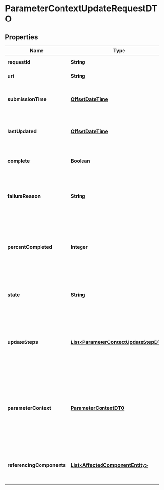 
# ParameterContextUpdateRequestDTO

## Properties
Name | Type | Description | Notes
------------ | ------------- | ------------- | -------------
**requestId** | **String** | The ID of the request |  [optional]
**uri** | **String** | The URI for the request |  [optional]
**submissionTime** | [**OffsetDateTime**](OffsetDateTime.md) | The timestamp of when the request was submitted |  [optional]
**lastUpdated** | [**OffsetDateTime**](OffsetDateTime.md) | The timestamp of when the request was last updated |  [optional]
**complete** | **Boolean** | Whether or not the request is completed |  [optional]
**failureReason** | **String** | The reason for the request failing, or null if the request has not failed |  [optional]
**percentCompleted** | **Integer** | A value between 0 and 100 (inclusive) indicating how close the request is to completion |  [optional]
**state** | **String** | A description of the current state of the request |  [optional]
**updateSteps** | [**List&lt;ParameterContextUpdateStepDTO&gt;**](ParameterContextUpdateStepDTO.md) | The steps that are required in order to complete the request, along with the status of each |  [optional]
**parameterContext** | [**ParameterContextDTO**](ParameterContextDTO.md) | The Parameter Context that is being operated on. This may not be populated until the request has successfully completed. |  [optional]
**referencingComponents** | [**List&lt;AffectedComponentEntity&gt;**](AffectedComponentEntity.md) | The components that are referenced by the update. |  [optional]



